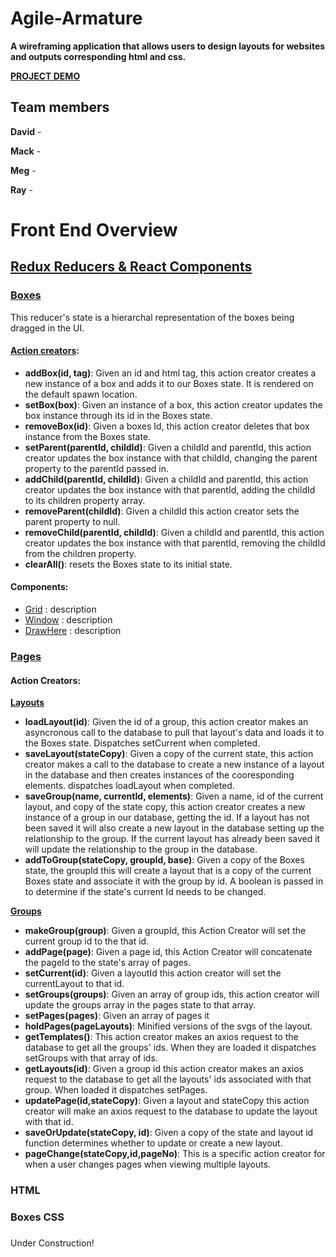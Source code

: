 # Agile-Armature

**A wireframing application that allows users to design layouts for websites and outputs corresponding html and css.**

[**PROJECT DEMO**](https://agile-armature.com/)

## Team members

**David** - 

**Mack** - 

**Meg** - 

**Ray** - 





# Front End Overview

## [Redux Reducers & React Components](https://github.com/thenorthstarblues/Agile-Armature/tree/master/src)

### [Boxes](https://github.com/thenorthstarblues/Agile-Armature/blob/master/src/reducers/boxes.js)
  This reducer's state is a hierarchal representation of the boxes being dragged in the UI. 
#### [Action creators](https://github.com/thenorthstarblues/Agile-Armature/blob/master/src/constants_actioncreators/boxes.js):
  * **addBox(id, tag)**: Given an id and html tag, this action creator creates a new instance of a box and adds it to our Boxes state. It is rendered on the default spawn location.   
  * **setBox(box)**: Given an instance of a box, this action creator updates the box instance through its id in the Boxes state. 
  * **removeBox(id)**: Given a boxes Id, this action creator deletes that box instance from the Boxes state. 
  * **setParent(parentId, childId)**: Given a childId and parentId, this action creator updates the box instance with that childId, changing the parent property to the parentId passed in. 
  * **addChild(parentId, childId)**: Given a childId and parentId, this action creator updates the box instance with that parentId, adding the childId to its children property array. 
  * **removeParent(childId)**: Given a childId this action creator sets the parent property to null.
  * **removeChild(parentId, childId)**: Given a childId and parentId, this action creator updates the box instance with that parentId, removing the childId from the children property. 
  * **clearAll()**: resets the Boxes state to its initial state. 

#### Components:

* [Grid](https://github.com/thenorthstarblues/Agile-Armature/blob/master/src/components/Grid.js) : description
* [Window](https://github.com/thenorthstarblues/Agile-Armature/blob/master/src/components/DrawHere.js) : description
* [DrawHere](https://github.com/thenorthstarblues/Agile-Armature/blob/master/src/components/DrawHere.js) : description



### [Pages](https://github.com/thenorthstarblues/Agile-Armature/blob/master/src/reducers/addPageReducer.js)

#### Action Creators:

**[Layouts](https://github.com/thenorthstarblues/Agile-Armature/blob/master/src/constants_actioncreators/layout.js)**
* **loadLayout(id)**: Given the id of a group, this action creator makes an asyncronous call to the database to pull that layout's data and loads it to the Boxes state. Dispatches setCurrent when completed. 
* **saveLayout(stateCopy)**: Given a copy of the current state, this action creator makes a call to the database to create a new instance of a layout in the database and then creates instances of the cooresponding elements. dispatches loadLayout when completed. 
* **saveGroup(name, currentId, elements)**: Given a name, id of the current layout, and copy of the state copy, this action creator creates a new instance of a group in our database, getting the id. If a layout has not been saved it will also create a new layout in the database setting up the relationship to the group. If the current layout has already been saved it will update the relationship to the group in the database. 
* **addToGroup(stateCopy, groupId, base)**: Given a copy of the Boxes state, the groupId this will create a layout that is a copy of the current Boxes state and associate it with the group by id. A boolean is passed in to determine if the state's current Id needs to be changed. 

**[Groups](https://github.com/thenorthstarblues/Agile-Armature/blob/master/src/constants_actioncreators/groups.js)**
* **makeGroup(group)**: Given a groupId, this Action Creator will set the current group id to the that id.  
* **addPage(page)**: Given a page id, this Action Creator will concatenate the pageId to the state's array of pages.
* **setCurrent(id)**: Given a layoutId this action creator will set the currentLayout to that id. 
* **setGroups(groups)**: Given an array of group ids, this action creator will update the groups array in the pages state to that array.
* **setPages(pages)**: Given an array of pages it 
* **holdPages(pageLayouts)**: Minified versions of the svgs of the layout.
* **getTemplates()**: This action creator makes an axios request to the database to get all the groups' ids. When they are loaded it dispatches setGroups with that array of ids. 
* **getLayouts(id)**: Given a group id this action creator makes an axios request to the database to get all the layouts' ids associated with that group. When loaded it dispatches setPages. 
* **updatePage(id,stateCopy)**: Given a layout and stateCopy this action creator will make an axios request to the database to update the layout with that id. 
* **saveOrUpdate(stateCopy, id)**: Given a copy of the state and layout id function determines whether to update or create a new layout.
* **pageChange(stateCopy,id,pageNo)**: This is a specific action creator for when a user changes pages when viewing multiple layouts. 

### HTML

### Boxes CSS

###

###


Under Construction! 
